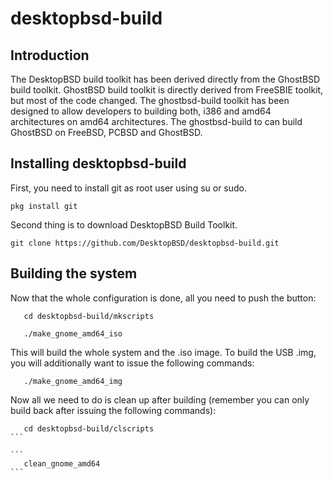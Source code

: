 desktopbsd-build
==============
## Introduction
The DesktopBSD build toolkit has been derived directly from the GhostBSD build toolkit.  GhostBSD build toolkit is directly derived from FreeSBIE toolkit, but most of the code changed.  The ghostbsd-build toolkit has been designed to allow developers to building both, i386 and amd64 architectures on amd64 architectures. The ghostbsd-build to can build GhostBSD on FreeBSD, PCBSD and GhostBSD.
## Installing desktopbsd-build
First, you need to install git as root user using su or sudo.
```
pkg install git
```
Second thing is to download DesktopBSD Build Toolkit.
```
git clone https://github.com/DesktopBSD/desktopbsd-build.git
```

## Building the system

Now that the whole configuration is done, all you need to push the button:

```
   cd desktopbsd-build/mkscripts
```   

```   
   ./make_gnome_amd64_iso
```

This will build the whole system and the .iso image. To build the USB .img, you will 
additionally want to issue the following commands:

```
   ./make_gnome_amd64_img
```

Now all we need to do is clean up after building (remember you can only build back after 
issuing the following commands):

````
   cd desktopbsd-build/clscripts
```

```
   clean_gnome_amd64
```
